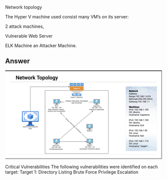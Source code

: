 Network topology 

The Hyper V machine used consist many VM’s on its server:

2 attack machines, 

Vulnerable Web Server

ELK Machine
an Attacker Machine.
## Answer
![Image1](/images/Image1.png)

Critical Vulnerabilities
The following vulnerabilities were identified on each target:
Target 1:
Directory Listing
Brute Force
Privilege Escalation

